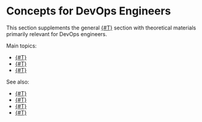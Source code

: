 # Concepts for DevOps Engineers

This section supplements the general [{#T}](../../concepts/index.md) section with theoretical materials primarily relevant for DevOps engineers.

Main topics:

* [{#T}](./system-requirements.md)
* [{#T}](./versioning.md)
* [{#T}](./maintenance-without-downtime.md)

See also:

* [{#T}](../deployment-options/index.md)
* [{#T}](../configuration-management/index.md)
* [{#T}](../observability/index.md)
* [{#T}](../backup-and-recovery.md)